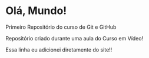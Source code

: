 # Olá, Mundo!
 Primeiro Repositório do curso de Git e GitHub

 Repositório criado durante uma aula do Curso em Vídeo!
 
 Essa linha eu adicionei diretamente do site!!
